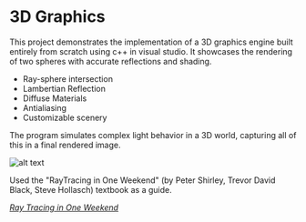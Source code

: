 # 3D Graphics

This project demonstrates the implementation of a 3D graphics engine built entirely from scratch using c++ in visual studio. It showcases the rendering of two spheres with accurate reflections and shading.

- Ray-sphere intersection
- Lambertian Reflection
- Diffuse Materials
- Antialiasing
- Customizable scenery

The program simulates complex light behavior in a 3D world, capturing all of this in a final rendered image.

![alt text](https://github.com/AnshumanD5/3D-Graphics-Demo/blob/master/3dscene.png)


Used the "RayTracing in One Weekend" (by Peter Shirley, Trevor David Black, Steve Hollasch) textbook as a guide.

[_Ray Tracing in One Weekend_](https://raytracing.github.io/books/RayTracingInOneWeekend.html)
